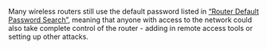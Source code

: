 
Many wireless routers still use the default password listed in [“Router Default Password Search”](http://www.routerpasswords.com/), meaning that anyone with access to the network could also take complete control of the router - adding in remote access tools or setting up other attacks.
